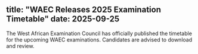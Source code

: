 title: "WAEC Releases 2025 Examination Timetable"
date: 2025-09-25
---

The West African Examination Council has officially published the timetable for the upcoming WAEC examinations. Candidates are advised to download and review.
